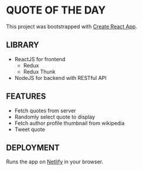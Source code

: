 # QUOTE OF THE DAY

This project was bootstrapped with [Create React App](https://github.com/facebook/create-react-app).

## LIBRARY

- ReactJS for frontend
  - Redux
  - Redux Thunk
- NodeJS for backend with RESTful API

## FEATURES

- Fetch quotes from server
- Randomly select quote to display
- Fetch author profile thumbnail from wikipedia
- Tweet quote

## DEPLOYMENT

Runs the app on [Netlify](https://ornate-axolotl-b583db.netlify.app) in your browser.
